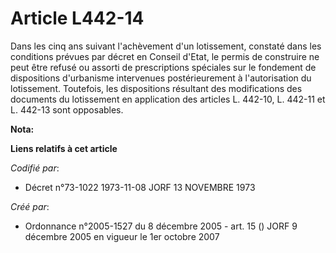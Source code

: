 # Article L442-14

Dans les cinq ans suivant l'achèvement d'un lotissement, constaté dans les conditions prévues par décret en Conseil d'Etat,
le permis de construire ne peut être refusé ou assorti de prescriptions spéciales sur le fondement de dispositions
d'urbanisme intervenues postérieurement à l'autorisation du lotissement. Toutefois, les dispositions résultant des
modifications des documents du lotissement en application des articles L. 442-10, L. 442-11 et L. 442-13 sont opposables.

**Nota:**



**Liens relatifs à cet article**

_Codifié par_:

  - Décret n°73-1022 1973-11-08 JORF 13 NOVEMBRE 1973

_Créé par_:

  - Ordonnance n°2005-1527 du 8 décembre 2005 - art. 15 () JORF 9 décembre 2005 en vigueur le 1er octobre 2007
